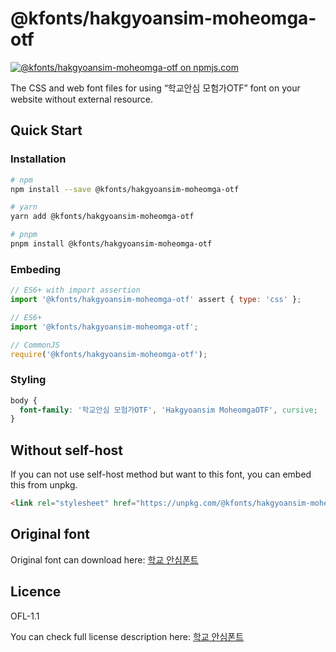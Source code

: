 # @kfonts/hakgyoansim-moheomga-otf

[![@kfonts/hakgyoansim-moheomga-otf on npmjs.com](https://img.shields.io/npm/v/%40kfonts%2Fhakgyoansim-moheomga-otf)](https://www.npmjs.com/package/@kfonts/hakgyoansim-moheomga-otf)

The CSS and web font files for using &OpenCurlyDoubleQuote;학교안심 모험가OTF&CloseCurlyDoubleQuote; font on your website without external resource.

## Quick Start

### Installation

```sh
# npm
npm install --save @kfonts/hakgyoansim-moheomga-otf

# yarn
yarn add @kfonts/hakgyoansim-moheomga-otf

# pnpm
pnpm install @kfonts/hakgyoansim-moheomga-otf
```

### Embeding

```js
// ES6+ with import assertion
import '@kfonts/hakgyoansim-moheomga-otf' assert { type: 'css' };

// ES6+
import '@kfonts/hakgyoansim-moheomga-otf';

// CommonJS
require('@kfonts/hakgyoansim-moheomga-otf');
```

### Styling

```css
body {
  font-family: '학교안심 모험가OTF', 'Hakgyoansim MoheomgaOTF', cursive;
}
```

## Without self-host

If you can not use self-host method but want to this font, you can embed this from unpkg.

```html
<link rel="stylesheet" href="https://unpkg.com/@kfonts/hakgyoansim-moheomga-otf/index.css" />
```

## Original font

Original font can download here: [학교 안심폰트](https://copyright.keris.or.kr/wft/fntDwnld)

## Licence

OFL-1.1

You can check full license description here: [학교 안심폰트](https://copyright.keris.or.kr/wft/fntDwnld)
